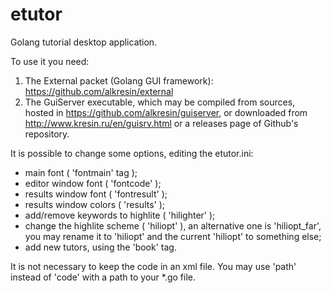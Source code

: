 # etutor
Golang tutorial desktop application.

To use it you need:
 1) The External packet (Golang GUI framework):  https://github.com/alkresin/external
 2) The GuiServer executable, which may be compiled from sources, hosted in https://github.com/alkresin/guiserver, or downloaded from http://www.kresin.ru/en/guisrv.html or a releases page of Github's repository.

It is possible to change some options, editing the etutor.ini:
 - main font ( 'fontmain' tag );
 - editor window font ( 'fontcode' );
 - results window font ( 'fontresult' );
 - results window colors ( 'results' );
 - add/remove keywords to highlite ( 'hilighter' );
 - change the highlite scheme ( 'hiliopt' ), an alternative one is 'hiliopt_far', you may rename it to 'hiliopt' and the current 'hiliopt' to something else;
 - add new tutors, using the 'book' tag.

It is not necessary to keep the code in an xml file. You may use 'path' instead of 'code' with a path to your *.go file.